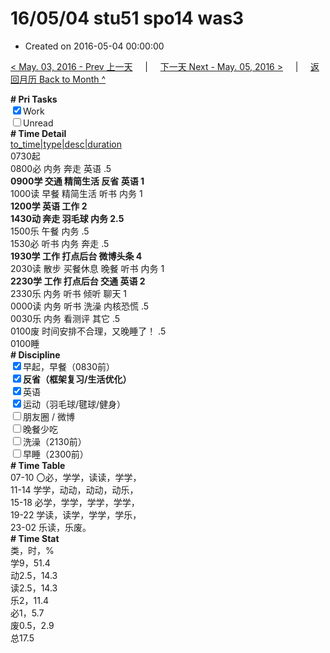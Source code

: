 # 16/05/04 stu51 spo14 was3

- Created on 2016-05-04 00:00:00

[< May. 03, 2016 - Prev 上一天](/lifelogs/2016/05/d03.md) &nbsp; &nbsp; | &nbsp; &nbsp; [下一天 Next - May. 05, 2016 >](/lifelogs/2016/05/d05.md) &nbsp; &nbsp; |  &nbsp; &nbsp; [返回月历 Back to Month ^](/lifelogs/2016/05/index.md)
<br/><div><b># Pri Tasks</b></div><div><input checked="true" type="checkbox"/>Work</div><div><input type="checkbox"/>Unread</div><div><b># Time Detail</b></div><div><u>to_time|type|desc|duration</u></div><div>0730起</div><div>0800必 内务 奔走 英语 .5</div><div><b>0900学 交通 精简生活 反省 英语 1</b></div><div>1000读 早餐 精简生活 听书 内务 1</div><div><b>1200学 英语 工作 2</b></div><div><b>1430动 奔走 羽毛球 内务 2.5</b></div><div>1500乐 午餐 内务 .5</div><div>1530必 听书 内务 奔走 .5</div><div><b>1930学 工作 打点后台 微博头条 4</b></div><div>2030读 散步 买餐休息 晚餐 听书 内务 1</div><div><b>2230学 工作 打点后台 交通 英语 2</b></div><div>2330乐 内务 听书 倾听 聊天 1</div><div>0000读 内务 听书 洗澡 内核恐慌 .5</div><div>0030乐 内务 看测评 其它 .5</div><div>0100废 时间安排不合理，又晚睡了！ .5</div><div>0100睡</div><div><b># Discipline</b></div><div><input checked="true" type="checkbox"/>早起，早餐（0830前）</div><div><b><input checked="true" type="checkbox"/></b><b>反省（框架复习/生活优化）</b></div><div><input checked="true" type="checkbox"/>英语</div><div><input checked="true" type="checkbox"/>运动（羽毛球/毽球/健身）</div><div><input type="checkbox"/>朋友圈 / 微博</div><div><input type="checkbox"/>晚餐少吃</div><div><input type="checkbox"/>洗澡（2130前）</div><div><input type="checkbox"/>早睡（2300前）</div><div><b># Time Table</b></div><div>07-10 〇必，学学，读读，学学，</div><div>11-14 学学，动动，动动，动乐，</div><div>15-18 必学，学学，学学，学学，</div><div>19-22 学读，读学，学学，学乐，</div><div>23-02 乐读，乐废。</div><div><b># Time Stat</b></div><div>类，时，%</div><div>学9，51.4</div><div>动2.5，14.3</div><div>读2.5，14.3</div><div>乐2，11.4</div><div>必1，5.7</div><div>废0.5，2.9</div><div>总17.5</div>

